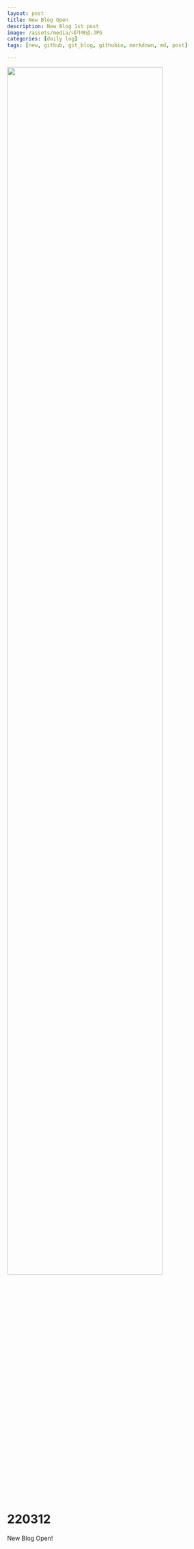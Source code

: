 ```yaml
---
layout: post
title: New Blog Open
description: New Blog 1st post
image: /assets/media/내가해냄.JPG
categories: [daily log]
tags: [new, github, git_blog, githubio, markdown, md, post]

---
```


<img src="{{page.image}}" width="85%"/>
<br/>
<br/>

# 220312

New Blog Open!